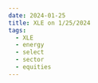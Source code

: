 ```yaml
---
date: 2024-01-25
title: XLE on 1/25/2024
tags: 
  - XLE
  - energy
  - select
  - sector
  - equities
---
```

<div class="post">
<snapshot-grid 
    :reports="['2024/01/24/CTA/XLE', '2024/01/25/CTA/XLE', '2024/01/25/MTP/XLE']"
    chart="2024/01/25/Chart/XLE"
/>
<p>

</p>
<p>

</p>
</div>